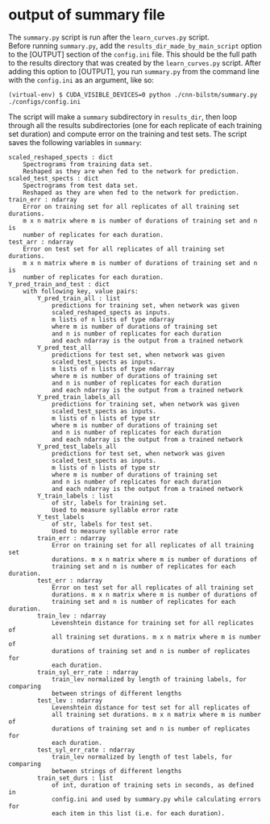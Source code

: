 # output of summary file

The `summary.py` script is run after the `learn_curves.py` script.  
Before running `summary.py`, add the `results_dir_made_by_main_script` option 
to the [OUTPUT] section of the `config.ini` file. This should be the full path
to the results directory that was created by the `learn_curves.py` script.
After adding this option to [OUTPUT], you run `summary.py` from the command line
 with the `config.ini` as an argument, like so:
 
 `(virtual-env) $ CUDA_VISIBLE_DEVICES=0 python
  ./cnn-bilstm/summary.py ./configs/config.ini`

The script will make a `summary` subdirectory in `results_dir`, 
then loop through all the results subdirectories (one for each replicate of each
training set duration) and compute error on the training and test sets.
The script saves the following variables in `summary`:

    scaled_reshaped_spects : dict
        Spectrograms from training data set.
        Reshaped as they are when fed to the network for prediction.     
    scaled_test_spects : dict
        Spectrograms from test data set.
        Reshaped as they are when fed to the network for prediction. 
    train_err : ndarray
        Error on training set for all replicates of all training set durations.
        m x n matrix where m is number of durations of training set and n is
        number of replicates for each duration.
    test_arr : ndarray
        Error on test set for all replicates of all training set durations.
        m x n matrix where m is number of durations of training set and n is
        number of replicates for each duration.
    Y_pred_train_and_test : dict
        with following key, value pairs:
            Y_pred_train_all : list
                predictions for training set, when network was given 
                scaled_reshaped_spects as inputs.
                m lists of n lists of type ndarray
                where m is number of durations of training set
                and n is number of replicates for each duration
                and each ndarray is the output from a trained network 
            Y_pred_test_all
                predictions for test set, when network was given 
                scaled_test_spects as inputs.
                m lists of n lists of type ndarray
                where m is number of durations of training set
                and n is number of replicates for each duration
                and each ndarray is the output from a trained network 
            Y_pred_train_labels_all
                predictions for training set, when network was given 
                scaled_test_spects as inputs.
                m lists of n lists of type str
                where m is number of durations of training set
                and n is number of replicates for each duration
                and each ndarray is the output from a trained network 
            Y_pred_test_labels_all
                predictions for test set, when network was given 
                scaled_test_spects as inputs.
                m lists of n lists of type str
                where m is number of durations of training set
                and n is number of replicates for each duration
                and each ndarray is the output from a trained network 
            Y_train_labels : list
                of str, labels for training set.
                Used to measure syllable error rate
            Y_test_labels
                of str, labels for test set.
                Used to measure syllable error rate
            train_err : ndarray
                Error on training set for all replicates of all training set 
                durations. m x n matrix where m is number of durations of 
                training set and n is number of replicates for each duration.            
            test_err : ndarray
                Error on test set for all replicates of all training set 
                durations. m x n matrix where m is number of durations of 
                training set and n is number of replicates for each duration.
            train_lev : ndarray
                Levenshtein distance for training set for all replicates of 
                all training set durations. m x n matrix where m is number of 
                durations of training set and n is number of replicates for
                each duration.            
            train_syl_err_rate : ndarray
                train_lev normalized by length of training labels, for comparing
                between strings of different lengths
            test_lev : ndarray
                Levenshtein distance for test set for all replicates of 
                all training set durations. m x n matrix where m is number of 
                durations of training set and n is number of replicates for
                each duration.            
            test_syl_err_rate : ndarray
                train_lev normalized by length of test labels, for comparing
                between strings of different lengths
            train_set_durs : list
                of int, duration of training sets in seconds, as defined in
                config.ini and used by summary.py while calculating errors for 
                each item in this list (i.e. for each duration).